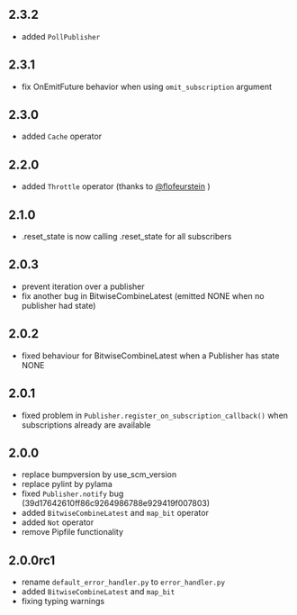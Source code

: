 ## 2.3.2

* added `PollPublisher`

## 2.3.1

* fix OnEmitFuture behavior when using `omit_subscription` argument

## 2.3.0

* added `Cache` operator

## 2.2.0

* added `Throttle` operator (thanks to [@flofeurstein](https://github.com/flofeurstein>) )

## 2.1.0

* .reset_state is now calling .reset_state for all subscribers

## 2.0.3

* prevent iteration over a publisher
* fix another bug in BitwiseCombineLatest (emitted NONE when no publisher had state)

## 2.0.2

* fixed behaviour for BitwiseCombineLatest when a Publisher has state NONE

## 2.0.1

* fixed problem in `Publisher.register_on_subscription_callback()` when subscriptions already are available

## 2.0.0

* replace bumpversion by use_scm_version
* replace pylint by pylama
* fixed `Publisher.notify` bug (39d17642610ff86c9264986788e929419f007803)
* added `BitwiseCombineLatest` and `map_bit` operator
* added `Not` operator
* remove Pipfile functionality

## 2.0.0rc1

* rename `default_error_handler.py` to `error_handler.py`
* added `BitwiseCombineLatest` and `map_bit`
* fixing typing warnings